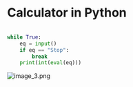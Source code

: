 # Calculator in Python

```Python

while True:
    eq = input()
    if eq == "Stop":
        break
    print(int(eval(eq)))

```

![image_3.png](image_3.png)
